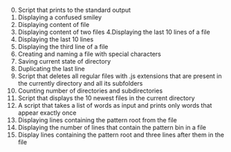 0. Script that prints to the standard output
1. Displaying a confused smiley
2. Displaying content of file
3. Displaying content of two files
4.Displaying the last 10 lines of a file
5. Displaying the last 10 lines
6. Displaying the third line of a file
7. Creating and naming a file with special characters
8. Saving current state of directory
9. Duplicating the last line
10. Script that deletes all regular files with .js extensions that are present in the currently directory and all its subfolders
11. Counting number of directories and subdirectories
12. Script that displays the 10 newest files in the current directory
13. A script that takes a list of words as input and prints only words that appear exactly once
14. Displaying lines containing the pattern root from the file
15. Displaying the number of lines that contain the pattern bin in a file
16. Display lines containing the pattern root and three lines after them in the file
